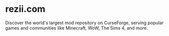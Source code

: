 # rezii.com
Discover the world's largest mod repository on CurseForge, serving popular games and communities like Minecraft, WoW, The Sims 4, and more.
